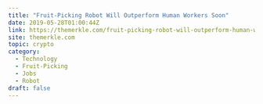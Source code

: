 ```yaml
---
title: "Fruit-Picking Robot Will Outperform Human Workers Soon"
date: 2019-05-28T01:00:44Z
link: https://themerkle.com/fruit-picking-robot-will-outperform-human-workers-soon/?utm_medium=RSS&utm_source=hune
site: themerkle.com
topic: crypto
category:
  - Technology
  - Fruit-Picking
  - Jobs
  - Robot
draft: false
---
```


